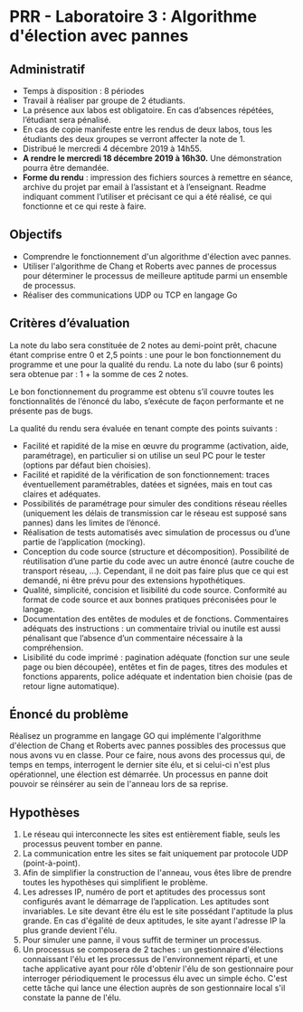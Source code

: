 # PRR - Laboratoire 3 : Algorithme d'élection avec pannes

## Administratif

* Temps à disposition : 8 périodes
* Travail à réaliser par groupe de 2 étudiants.
* La présence aux labos est obligatoire. En cas d’absences répétées, l’étudiant sera pénalisé.
* En cas de copie manifeste entre les rendus de deux labos, tous les étudiants des deux groupes se verront affecter la note de 1.
* Distribué le mercredi 4 décembre 2019 à 14h55.
* **A rendre le mercredi 18 décembre 2019 à 16h30.** Une démonstration pourra être demandée.
* **Forme du rendu** : impression des fichiers sources à remettre en séance, archive du projet par email à l’assistant et à l’enseignant. Readme indiquant comment l’utiliser et précisant ce qui a été réalisé, ce qui fonctionne et ce qui reste à faire.

## Objectifs

* Comprendre le fonctionnement d'un algorithme d'élection avec pannes.
* Utiliser l'algorithme de Chang et Roberts avec pannes de processus pour déterminer le
processus de meilleure aptitude parmi un ensemble de processus.
* Réaliser des communications UDP ou TCP en langage Go

## Critères d’évaluation

La note du labo sera constituée de 2 notes au demi-point prêt, chacune étant comprise entre 0 et 2,5 points : une pour le bon fonctionnement du programme et une pour la qualité du rendu. La note du labo (sur 6 points) sera obtenue par : 1 + la somme de ces 2 notes.

Le bon fonctionnement du programme est obtenu s’il couvre toutes les fonctionnalités de l’énoncé du labo, s’exécute de façon performante et ne présente pas de bugs.

La qualité du rendu sera évaluée en tenant compte des points suivants :

* Facilité et rapidité de la mise en œuvre du programme (activation, aide, paramétrage), en particulier si on utilise un seul PC pour le tester (options par défaut bien choisies).
* Facilité et rapidité de la vérification de son fonctionnement: traces éventuellement paramétrables, datées et signées, mais en tout cas claires et adéquates.
* Possibilités de paramétrage pour simuler des conditions réseau réelles (uniquement les délais de transmission car le réseau est supposé sans pannes) dans les limites de l’énoncé.
* Réalisation de tests automatisés avec simulation de processus ou d’une partie de l’application (mocking).
* Conception du code source (structure et décomposition). Possibilité de réutilisation d’une partie du code avec un autre énoncé (autre couche de transport réseau, ...). Cependant, il ne doit pas faire plus que ce qui est demandé, ni être prévu pour des extensions hypothétiques.
* Qualité, simplicité, concision et lisibilité du code source. Conformité au format de code source et aux bonnes pratiques préconisées pour le langage.
* Documentation des entêtes de modules et de fonctions. Commentaires adéquats des instructions : un commentaire trivial ou inutile est aussi pénalisant que l’absence d’un commentaire nécessaire à la compréhension.
* Lisibilité du code imprimé : pagination adéquate (fonction sur une seule page ou bien découpée), entêtes et fin de pages, titres des modules et fonctions apparents, police adéquate et indentation bien choisie (pas de retour ligne automatique).

## Énoncé du problème

Réalisez un programme en langage GO qui implémente l'algorithme d'élection de Chang et Roberts avec pannes possibles des processus que nous avons vu en classe. Pour ce faire, nous avons des processus qui, de temps en temps, interrogent le dernier site élu, et si celui-ci n'est plus opérationnel, une élection est démarrée. Un processus en panne doit pouvoir se réinsérer au sein de l'anneau lors de sa reprise.

## Hypothèses

1. Le réseau qui interconnecte les sites est entièrement fiable, seuls les processus peuvent tomber en panne.
2. La communication entre les sites se fait uniquement par protocole UDP (point-à-point).
3. Afin de simplifier la construction de l'anneau, vous êtes libre de prendre toutes les hypothèses qui simplifient le problème.
4. Les adresses IP, numéro de port et aptitudes des processus sont configurés avant le démarrage de l’application. Les aptitudes sont invariables. Le site devant être élu est le site possédant l'aptitude la plus grande. En cas d'égalité de deux aptitudes, le site ayant l'adresse IP la plus grande devient l'élu.
5. Pour simuler une panne, il vous suffit de terminer un processus.
6. Un processus se composera de 2 taches : un gestionnaire d'élections connaissant l'élu et les processus de l'environnement réparti, et une tache applicative ayant pour rôle d'obtenir l'élu de son gestionnaire pour interroger périodiquement le processus élu avec un simple écho. C'est cette tâche qui lance une élection auprès de son gestionnaire local s'il constate la panne de l'élu.
